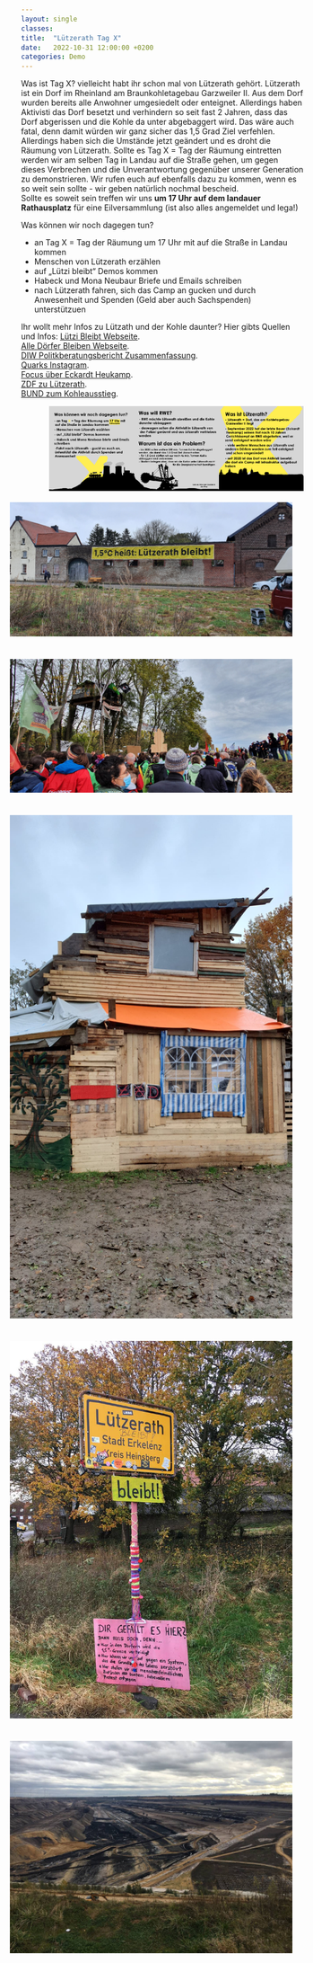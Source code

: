 ```yaml
---
layout: single
classes: 
title:  "Lützerath Tag X"
date:   2022-10-31 12:00:00 +0200
categories: Demo
---
```


Was ist Tag X?
vielleicht habt ihr schon mal von Lützerath gehört. Lützerath ist ein Dorf im Rheinland am Braunkohletagebau Garzweiler II. Aus dem Dorf wurden bereits alle Anwohner umgesiedelt oder enteignet. Allerdings haben Aktivisti das Dorf besetzt und verhindern so seit fast 2 Jahren, dass das Dorf abgerissen und die Kohle da unter abgebaggert wird. Das wäre auch fatal, denn damit würden wir ganz sicher das 1,5 Grad Ziel verfehlen. Allerdings haben sich die Umstände jetzt geändert und es droht die Räumung von Lützerath. Sollte es Tag X = Tag der Räumung eintretten werden wir am selben Tag in Landau auf die Straße gehen, um gegen dieses Verbrechen und die Unverantwortung gegenüber unserer Generation zu demonstrieren. Wir rufen euch auf ebenfalls dazu zu kommen, wenn es so weit sein sollte - wir geben natürlich nochmal bescheid.  
Sollte es soweit sein treffen wir uns <b>um 17 Uhr auf dem landauer Rathausplatz</b> für eine Eilversammlung (ist also alles angemeldet und lega!) <br>

Was können wir noch dagegen tun? <br>
-	an Tag X = Tag der Räumung um 17 Uhr mit auf die Straße in Landau kommen
-	Menschen von Lützerath erzählen 
-	auf „Lützi bleibt“ Demos kommen
-	Habeck und Mona Neubaur Briefe und Emails schreiben
-	nach Lützerath fahren, sich das Camp an gucken und durch Anwesenheit und Spenden (Geld aber auch Sachspenden) unterstützuen

<p></p>

Ihr wollt mehr Infos zu Lützath und der Kohle daunter? Hier gibts Quellen und Infos:
<a href="https://luetzerathlebt.info/" target="_blank" >Lützi Bleibt Webseite</a>. <br>
<a href="https://www.alle-doerfer-bleiben.de/" target="_blank" >Alle Dörfer Bleiben Webseite</a>. <br>
<a href="https://www.diw.de/documents/publikationen/73/diw_01.c.725608.de/diwkompakt_2020-148.pdf" target="_blank" >DIW Politkberatungsbericht Zusammenfassung</a>. <br>
<a href="https://instagram.com/clarasaharaaa?igshid=YmMyMTA2M2Y=](https://www.instagram.com/p/CkNIu2XI7AX/?utm_source=ig_web_copy_link" target="_blank" >Quarks Instagram</a>. <br>
<a href="https://m.focus.de/politik/deutschland/energiehunger-frisst-doerfer-rwe-nahm-bauer-heukamp-seine-hoefe-wenn-ich-hier-weg-bin-ist-luetzerath-tot_id_102212405.html" target="_blank" >Focus über Eckardt Heukamp</a>. <br>
<a href="https://www.zdf.de/nachrichten/wirtschaft/rwe-kohle-luetzerath-abbau-100.html#xtor=CS5-282" target="_blank" >ZDF zu Lützerath</a>. <br>
<a href="https://www.bund-nrw.de/themen/braunkohle/im-fokus/braunkohleausstieg/" target="_blank" >BUND zum Kohleausstieg</a>. <br>

<img src="assets/Demos/Tag X/Slid 1.png" alt="Slid 1" style="float:right;" hspace=0 vspace=0 height="30%" width="30%">
<img src="assets/Demos/Tag X/Slid 2.png" alt="Slid 2" style="float:right;" hspace=0 vspace=0 height="30%" width="30%">
<img src="assets/Demos/Tag X/Slid 3.png" alt="Slid 3" style="float:right;" hspace=0 vspace=0 height="30%" width="30%">

<p></p>

<img src="assets/Demos/20211030_120302.jpg" alt="Kohlegrube" style="float:right;" hspace=20 vspace=20 >
<img src="assets/Demos/20211031_133640.jpg" alt="Kohlegrube" style="float:right;" hspace=20 vspace=20 >
<img src="assets/Demos/IMG_20211030_121907_761.jpg" alt="Kohlegrube" style="float:right;" hspace=20 vspace=20 >
<img src="assets/Demos/IMG_20211101_152330_420.jpg" alt="Kohlegrube" style="float:right;" hspace=20 vspace=20 >
<img src="assets/Demos/IMG_20211101_152345_607.jpg" alt="Kohlegrube" style="float:right;" hspace=20 vspace=20 >

